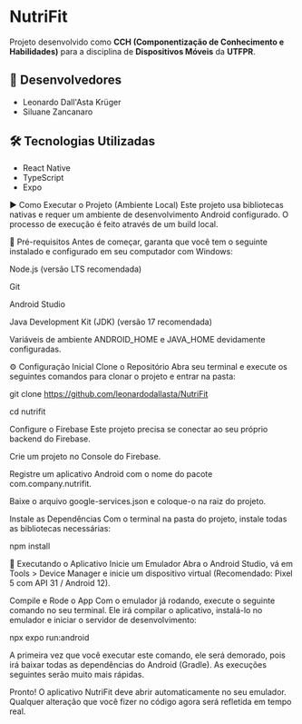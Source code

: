 # NutriFit

Projeto desenvolvido como **CCH (Componentização de Conhecimento e Habilidades)** para a disciplina de **Dispositivos Móveis** da **UTFPR**.

## 👥 Desenvolvedores
- Leonardo Dall'Asta Krüger  
- Siluane Zancanaro

## 🛠️ Tecnologias Utilizadas
- React Native  
- TypeScript  
- Expo  

▶️ Como Executar o Projeto (Ambiente Local)
Este projeto usa bibliotecas nativas e requer um ambiente de desenvolvimento Android configurado. O processo de execução é feito através de um build local.

🔧 Pré-requisitos
Antes de começar, garanta que você tem o seguinte instalado e configurado em seu computador com Windows:

Node.js (versão LTS recomendada)

Git

Android Studio

Java Development Kit (JDK) (versão 17 recomendada)

Variáveis de ambiente ANDROID_HOME e JAVA_HOME devidamente configuradas.

⚙️ Configuração Inicial
Clone o Repositório
Abra seu terminal e execute os seguintes comandos para clonar o projeto e entrar na pasta:

git clone https://github.com/leonardodallasta/NutriFit

cd nutrifit

Configure o Firebase
Este projeto precisa se conectar ao seu próprio backend do Firebase.

Crie um projeto no Console do Firebase.

Registre um aplicativo Android com o nome do pacote com.company.nutrifit.

Baixe o arquivo google-services.json e coloque-o na raiz do projeto.

Instale as Dependências
Com o terminal na pasta do projeto, instale todas as bibliotecas necessárias:

npm install

🚀 Executando o Aplicativo
Inicie um Emulador
Abra o Android Studio, vá em Tools > Device Manager e inicie um dispositivo virtual (Recomendado: Pixel 5 com API 31 / Android 12).

Compile e Rode o App
Com o emulador já rodando, execute o seguinte comando no seu terminal. Ele irá compilar o aplicativo, instalá-lo no emulador e iniciar o servidor de desenvolvimento:

npx expo run:android

A primeira vez que você executar este comando, ele será demorado, pois irá baixar todas as dependências do Android (Gradle). As execuções seguintes serão muito mais rápidas.

Pronto! O aplicativo NutriFit deve abrir automaticamente no seu emulador. Qualquer alteração que você fizer no código agora será refletida em tempo real.

